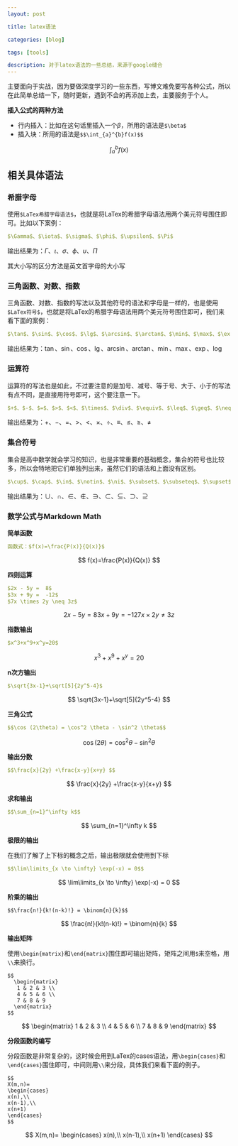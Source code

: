 ```yaml
---
layout: post

title: latex语法

categories: [blog]

tags: [tools]

description: 对于latex语法的一些总结，来源于google缝合
---
```


主要面向于实战，因为要做深度学习的一些东西，写博文难免要写各种公式，所以在此简单总结一下，随时更新，遇到不会的再添加上去，主要服务于个人。

**插入公式的两种方法**

- 行内插入：比如在这句话里插入一个$\beta$，所用的语法是`$\beta$`
- 插入块：所用的语法是`$$\int_{a}^{b}f(x)$$`

$$
\int_{a}^{b}f(x)
$$



## 相关具体语法

### 希腊字母

使用`$LaTex希腊字母语法$`，也就是将LaTex的希腊字母语法用两个美元符号围住即可。比如以下案例：

```yaml
$\Gamma$、$\iota$、$\sigma$、$\phi$、$\upsilon$、$\Pi$
```

输出结果为：$\Gamma$、$\iota$、$\sigma$、$\phi$、$\upsilon$、$\Pi$

其大小写的区分方法是英文首字母的大小写

### 三角函数、对数、指数

三角函数、对数、指数的写法以及其他符号的语法和字母是一样的，也是使用`$LaTex符号$`，也就是将LaTex的希腊字母语法用两个美元符号围住即可，我们来看下面的案例：

```yaml
$\tan$、$\sin$、$\cos$、$\lg$、$\arcsin$、$\arctan$、$\min$、$\max$、$\exp$、$\log$
```

输出结果为：$\tan$、$\sin$、$\cos$、$\lg$、$\arcsin$、$\arctan$、$\min$、$\max$、$\exp$、$\log$

### **运算符**
运算符的写法也是如此，不过要注意的是加号、减号、等于号、大于、小于的写法有点不同，是直接用符号即可，这个要注意一下。

```yaml
$+$、$-$、$=$、$>$、$<$、$\times$、$\div$、$\equiv$、$\leq$、$\geq$、$\neq$
```

输出结果为：$+$、$-$、$=$、$>$、$<$、$\times$、$\div$、$\equiv$、$\leq$、$\geq$、$\neq$

### **集合符号**
集合是高中数学就会学习的知识，也是非常重要的基础概念，集合的符号也比较多，所以会特地把它们单独列出来，虽然它们的语法和上面没有区别。

```yaml
$\cup$、$\cap$、$\in$、$\notin$、$\ni$、$\subset$、$\subseteq$、$\supset$、$\supseteq$
```

输出结果为：$\cup$、$\cap$、$\in$、$\notin$、$\ni$、$\subset$、$\subseteq$、$\supset$、$\supseteq$

### 数学公式与Markdown Math

**简单函数**

```yaml
函数式：$f(x)=\frac{P(x)}{Q(x)}$
```

$$
f(x)=\frac{P(x)}{Q(x)}
$$

**四则运算**

```yaml
$2x - 5y =  8$  
$3x + 9y =  -12$
$7x \times 2y \neq 3z$
```

$$
2x - 5y =  8 
3x + 9y =  -12
7x \times 2y \neq 3z
$$

**指数输出**

```yaml
$x^3+x^9+x^y=20$
```

$$
x^3+x^9+x^y=20
$$

**n次方输出**

```yaml
$\sqrt{3x-1}+\sqrt[5]{2y^5-4}$
```

$$
\sqrt{3x-1}+\sqrt[5]{2y^5-4}
$$

**三角公式**

```yaml
$$\cos (2\theta) = \cos^2 \theta - \sin^2 \theta$$
```

$$
\cos (2\theta) = \cos^2 \theta - \sin^2 \theta
$$

**输出分数**

```yaml
$$\frac{x}{2y} +\frac{x-y}{x+y} $$
```

$$
\frac{x}{2y} +\frac{x-y}{x+y}
$$

**求和输出**

```yaml
$$\sum_{n=1}^\infty k$$
```

$$
\sum_{n=1}^\infty k
$$

**极限的输出**

在我们了解了上下标的概念之后，输出极限就会使用到下标

```yaml
$$\lim\limits_{x \to \infty} \exp(-x) = 0$$
```

$$
\lim\limits_{x \to \infty} \exp(-x) = 0
$$

**阶乘的输出**

```text
$$\frac{n!}{k!(n-k)!} = \binom{n}{k}$$
```

$$
\frac{n!}{k!(n-k)!} = \binom{n}{k}
$$

**输出矩阵**

使用`\begin{matrix}`和`\end{matrix}`围住即可输出矩阵，矩阵之间用`$`来空格，用`\\`来换行。

```text
$$
  \begin{matrix}
   1 & 2 & 3 \\
   4 & 5 & 6 \\
   7 & 8 & 9
  \end{matrix} 
$$
```

$$
\begin{matrix}
   1 & 2 & 3 \\
   4 & 5 & 6 \\
   7 & 8 & 9
  \end{matrix}
$$

**分段函数的编写**

分段函数是非常复杂的，这时候会用到LaTex的cases语法，用`\begin{cases}`和`\end{cases}`围住即可，中间则用`\\`来分段，具体我们来看下面的例子。

```
$$
X(m,n)=
\begin{cases}
x(n),\\
x(n-1),\\
x(n+1)
\end{cases}
$$
```

$$
X(m,n)=
\begin{cases}
x(n),\\
x(n-1),\\
x(n+1)
\end{cases}
$$

